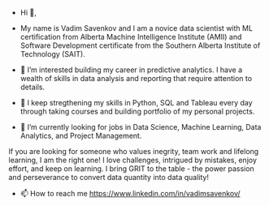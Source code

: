 - Hi 👋, 

- My name is Vadim Savenkov and I am a novice data scientist with ML certification from Alberta Machine Intelligence Institute (AMII) and Software Development certificate from  the Southern Alberta Institute of Technology (SAIT).

- 👀 I’m interested building my career in predictive analytics. I have a wealth of skills in data analysis and reporting that require attention to details. 

- 🌱 I keep stregthening my skills in Python, SQL and Tableau every day through taking courses and building portfolio of my personal projects.

- 💞️ I’m currently looking for jobs in Data Science, Machine Learning, Data Analytics, and Project Management.

If you are looking for someone who values inegrity, team work and lifelong learning, I am the right one! I love challenges, intrigued by mistakes, enjoy effort, and keep on learning. I bring GRIT to the table - the power passion and perseverance to convert data quantity into data quality!  

- 📫 How to reach me https://www.linkedin.com/in/vadimsavenkov/ 

<!---
vadimsavenkov/vadimsavenkov is a ✨ special ✨ repository because its `README.md` (this file) appears on your GitHub profile.
You can click the Preview link to take a look at your changes.
--->
